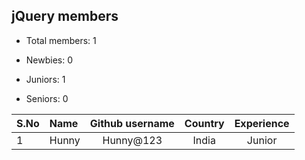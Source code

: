 ## jQuery members

-   Total members: 1

-   Newbies: 0
-   Juniors: 1
-   Seniors: 0

| S.No | Name  | Github username | Country | Experience |
| :--- | :---- | :-------------: | :-----: | :--------: |
| 1    | Hunny |    Hunny@123    |  India  |   Junior   |

